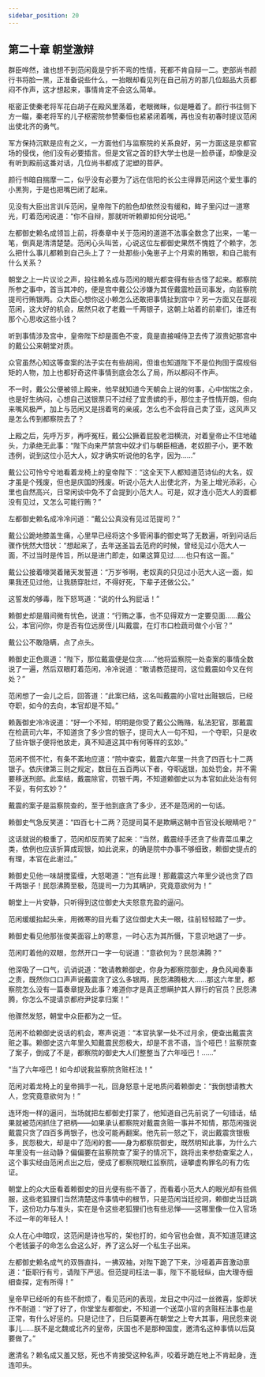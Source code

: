 ```yaml
---
sidebar_position: 20
---
```


## 第二十章 **朝堂激辩**

群臣哗然，谁也想不到范闲竟是宁折不弯的性情，死都不肯自辩一二。吏部尚书颜行书将脸一黑，正准备说些什么，一抬眼却看见列在自己前方的那几位超品大员都闷不作声，这才想起来，事情肯定不会这么简单。

枢密正使秦老将军花白胡子在殿风里荡着，老眼微眯，似是睡着了。颜行书往侧下方一瞄，秦老将军的儿子枢密院参赞秦恒也紧紧闭着嘴，再也没有初春时提议范闲出使北齐的勇气。

军方保持沉默是应有之义，一方面他们与监察院的关系良好，另一方面这是京都官场的侵伐，他们没有必要插言。但是文官之首的舒大学士也是一脸恭谨，却像是没有听到殿前这番对话，几位尚书都成了泥塑的菩萨。

颜行书暗自揣摩一二，似乎没有必要为了远在信阳的长公主得罪范闲这个爱生事的小黑狗，于是也把嘴巴闭了起来。

见没有大臣出言训斥范闲，皇帝陛下的脸色却依然没有缓和，眸子里闪过一道寒光，盯着范闲说道：“你不自辩，那就听听赖卿如何分说吧。”

左都御史赖名成领旨上前，将奏章中关于范闲的道道不法事全数念了出来，一笔一笔，倒真是清清楚楚。范闲心头叫苦，心说这位左都御史果然不愧姓了个赖字，怎么把什么事儿都赖到自己头上了？一处那些小兔崽子上个月索的贿银，和自己能有什么关系？

朝堂之上一片议论之声，投往赖名成与范闲的眼光都变得有些古怪了起来。都察院所参之事中，首当其冲的，便是宫中戴公公涉嫌为其侄戴震检蔬司事发，向监察院提司行贿银两。众大臣心想你这小赖怎么还敢把事情扯到宫中？另一方面又在鄙视范闲，这大好的机会，居然只收了老戴一千两银子，这朝上站着的前辈们，谁还有那个心思收这些小钱？

听到事情涉及宫中，皇帝陛下却是面色不变，竟是直接喊侍卫去传了淑贵妃那宫中的戴公公来朝堂对质。

众官虽然心知这等查案的法子实在有些胡闹，但谁也知道陛下不是位拘囹于腐规俗矩的人物，加上也都好奇这件事情到底会怎么了局，所以都闷不作声。

不一时，戴公公便被领上殿来，他早就知道今天朝会上说的何事，心中惴惴之余，也是好生纳闷，心想自己送银票只不过经了宜贵嫔的手，那位主子性情开朗，但向来嘴风极严，加上与范闲又是拐着弯的亲戚，怎么也不会将自己卖了亚，这风声又是怎么传到都察院去了？

上殿之后，先呼万岁，再呼冤枉，戴公公撅着屁股老泪横流，对着皇帝止不住地磕头，力承绝无此事：“陛下向来严禁宫中奴才们与朝臣相通，老奴胆子小，更不敢违例，说到这位小范大人，奴才确实听说他的名字，因为……”

戴公公可怜兮兮地看着龙椅上的皇帝陛下：“这全天下人都知道范诗仙的大名，奴才虽是个残废，但也是庆国的残废。听说小范大人出使北齐，为圣上增光添彩，心里也自然高兴，日常闲谈中免不了会提到小范大人。可是，奴才连小范大人的面都没有见过，又怎么可能行贿？”

左都御史赖名成冷冷问道：“戴公公真没有见过范提司？”

戴公公跪地膝盖生痛，心里早已经将这个多管闲事的御史骂了无数遍，听到问话后骤作恍然大悟状：“想起来了，去年送圣旨去范府的时候，曾经见过小范大人一面，不过当时是传旨，所以是进门即走，如果这算见过……也只有这一面。”

戴公公接着嚎哭着赌天发誓道：“万岁爷啊，老奴真的只见过小范大人这一面，如果我还见过他，让我肠穿肚烂，不得好死，下辈子还做公公。”

这誓发的够毒，陛下怒骂道：“说的什么狗屁话！”

赖御史却是眉间微有忧色，说道：“行贿之事，也不见得双方一定要见面……戴公公，本官问你，你是否有位远房侄儿叫戴震，在灯市口检蔬司做个小官？”

戴公公不敢隐瞒，点了点头。

赖御史正色禀道：“陛下，那位戴震便是位贪……”他将监察院一处查案的事情全数说了一遍，然后双眼盯着范闲，冷冷说道：“敢请教范提司，这位戴震如今又在何处？”

范闲想了一会儿之后，回答道：“此案已结，这名叫戴震的小官吐出赃银后，已经夺职，如今的去向，本官却是不知。”

赖轰御史冷冷说道：“好一个不知，明明是你受了戴公公贿赂，私法犯官，那戴震在检蔬司六年，不知道贪了多少宫的银子，提司大人一句不知，一个夺职，只是收了些许银子便将他放走，真不知道这其中有何等样的玄妙。”

范闲不慌不忙，有条不紊地应道：“院中查实，戴震六年里一共贪了四百七十二两银子。依庆律第三则之规定，数目在五百两以下者，夺职返银，加处罚金，并不需要移送刑部。此案结，戴震除官，罚银千两，不知道赖御史以为本官如此处治有何不妥，有何玄妙？”

戴震的案子是监察院查的，至于他到底贪了多少，还不是范闲的一句话。

赖御史气急反笑道：“四百七十二两？范提司莫不是欺瞒这朝中百官没长眼睛吧？”

这话就说的极重了，范闲却反而笑了起来：“当然，戴震经手还贪了些青菜瓜果之类，依例也应该折算成现银，如此说来，的确是院中办事不够细致，赖御史提点的有理，本官在此谢过。”

赖御史见他一味胡搅蛮缠，大怒喝道：“岂有此理！那戴震这六年里少说也贪了四千两银子！民怨沸腾至极，范提司一力为其瞒护，究竟意欲何为！”

朝堂上一片安静，只听得到这位御史大夫怒意充盈的逼问。

范闲缓缓抬起头来，用微寒的目光看了这位御史大夫一眼，往前轻轻踏了一步。

赖御史看见他那张俊美面容上的寒意，一时心志为其所慑，下意识地退了一步。

范闲盯着他的双眼，忽然开口一字一句说道：“意欲何为？民怨沸腾？”

他深吸了一口气，讥诮说道：“敢请教赖御史，你身为都察院御史，身负风闻奏事之责，既然你口口声声说戴震贪了这么多银两，民怨沸腾极大……那这六年里，都察院怎么没有一篇奏章提及此事？难道你才是真正想瞒护其人罪行的官员？民怨沸腾，你怎么不提请京都府尹捉拿归案！”

他骤然发怒，朝堂中众臣都为之一怔。

范闲不给赖御史说话的机会，寒声说道：“本官执掌一处不过月余，便查出戴震贪赃之事。赖御史这六年里久知戴震民怨极大，却是不言不语，当个哑巴！监察院查了案子，倒成了不是，都察院的御史大人们整整当了六年哑巴！……”

“当了六年哑巴！如今却说我监察院贪赃枉法！”

范闲对着龙椅上的皇帝揖手一礼，回身怒意十足地质问着赖御史：“我倒想请教大人，您究竟意欲何为！”

连环炮一样的逼问，当场就把左都御史打蒙了，他知道自己先前说了一句错话，结果就被范闲抓住了把柄——如果承认都察院对戴震贪赃一事并不知情，那范闲强说戴震只贪了四百多两银子，也没可能再翻案。他先前一怒之下，说出戴震贪银极多，民怨极大，却是中了范闲的套——身为都察院御史，既然明知此事，为什么六年里没有一丝动静？偏偏要在监察院查了案子的情况下，跳将出来参劾查案之人，这个事实经由范闲点出之后，便成了都察院眼红监察院，诬攀虚构罪名的有力佐证。

朝堂上的众大臣看着赖御史的目光便有些不善了，而看着小范大人的眼光却有些佩服，这些老狐狸们当然清楚这件事情中的根节，只是范闲当廷挖洞，赖御史当廷跳下，这份功力与准头，实在是令这些老狐狸们也有些忌惮——这哪里像一位入官场不过一年的年轻人！

众人在心中暗叹，这范闲是诗也写的，架也打的，如今官也会做，真不知道范建这个老钱篓子的命怎么会这么好，养了这么好一个私生子出来。

左都御史赖名成气的双唇直抖，一拂双袖，对陛下跪了下来，沙哑着声音激动禀道：“臣职行有亏，请陛下严惩。但范提司枉法一事，陛下不能轻纵，由大理寺细细查探，定有所得！”

皇帝早已经听的有些不耐烦了，看见范闲的表现，龙目之中闪过一丝微喜，旋即状作不耐道：“好了好了，你堂堂左都御史，不知道一个送菜小官的贪赃枉法事也是正常，有什么好惩的。只是记住了，日后莫要再在朝堂之上夸大其事，用民怨来说事儿……朕不是北魏或北齐的皇帝，庆国也不是那种国度，邀清名这种事情以后莫要做了。”

邀清名？赖名成又羞又怒，死也不肯接受这种名声，咬着牙跪在地上不肯起身，连连叩头。

